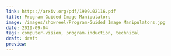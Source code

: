 ```yaml
---
link: https://arxiv.org/pdf/1909.02116.pdf
title: Program-Guided Image Manipulators
image: /images/showreel/Program-Guided Image Manipulators.jpg
date: 2019-09-04
tags: computer-vision, program-induction, technical
draft: draft
preview:
---
```



